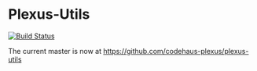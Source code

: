 Plexus-Utils
============

[![Build Status](https://travis-ci.org/codehaus-plexus/plexus-utils.svg?branch=master)](https://travis-ci.org/codehaus-plexus/plexus-utils)

The current master is now at https://github.com/codehaus-plexus/plexus-utils
